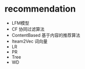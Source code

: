 # recommendation
- LFM模型
- CF 协同过滤算法
- ContentBased 基于内容的推荐算法
- Iteam2Vec   词向量
- LR
- PR
- Tree
- WD
